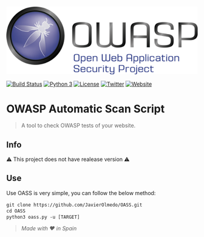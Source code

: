 ![logo](https://raw.githubusercontent.com/JavierOlmedo/OASS/master/img/owasp-logo.png)

[![Build Status](https://api.travis-ci.org/JavierOlmedo/OASS.svg?branch=master)](https://travis-ci.org/JavierOlmedo/OASS)  [![Python 3](https://img.shields.io/badge/python-3.3.6-blue.svg)](https://www.python.org/) [![License](https://img.shields.io/badge/license-MIT-blue.svg)](https://raw.githubusercontent.com/JavierOlmedo/OASS/master/LICENSE) [![Twitter](https://img.shields.io/badge/twitter-@jjavierolmedo-blue.svg)](https://twitter.com/jjavierolmedo) [![Website](https://img.shields.io/badge/website-hackpuntes.com-blue.svg)](https://hackpuntes.com)

# OWASP Automatic Scan Script

> A tool to check OWASP tests of your website.

## Info

⚠️ This project does not have realease version ⚠️

## Use

Use OASS is very simple, you can follow the below method:

```
git clone https://github.com/JavierOlmedo/OASS.git
cd OASS
python3 oass.py -u [TARGET]
```

> *Made with ❤️ in Spain*